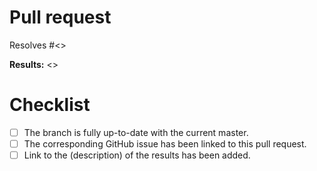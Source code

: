 # Pull request

<!--
    If no issue exists, please create one to document what your pull request is for.
    You do not need to describe the pull request after doing that.
-->

Resolves #<<issue number>>
    
**Results:** <<link to place where results can be found. E.g. Sharepoint>>

# Checklist
- [ ] The branch is fully up-to-date with the current master.
- [ ] The corresponding GitHub issue has been linked to this pull request.
- [ ] Link to the (description) of the results has been added.
